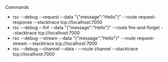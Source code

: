 Commands

 - rsc --debug --request --data "{\"message\":\"Hello\"}" --route request-response --stacktrace tcp://localhost:7000
 - rsc --debug --fnf --data "{\"message\":\"Hello\"}" --route fire-and-forget --stacktrace tcp://localhost:7000
 - rsc --debug --stream --data "{\"message\":\"Hello\"}" --route request-stream --stacktrace tcp://localhost:7000
 - rsc --debug --channel --data - --route channel --stacktrace tcp://localhost:7000